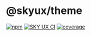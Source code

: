 # @skyux/theme

[![npm](https://img.shields.io/npm/v/@skyux/theme.svg)](https://www.npmjs.com/package/@skyux/theme)
[![SKY UX CI](https://github.com/blackbaud/skyux-theme/actions/workflows/ci.yml/badge.svg)](https://github.com/blackbaud/skyux-theme/actions/workflows/ci.yml)
[![coverage](https://codecov.io/gh/blackbaud/skyux-theme/branch/master/graphs/badge.svg?branch=master)](https://codecov.io/gh/blackbaud/skyux-theme/branch/master)
